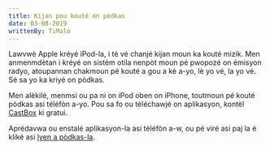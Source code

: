 ```yaml
---
title: Kijan pou kouté on pòdkas
date: 03-08-2019
writtenBy: TiMalo
---
```



Lawvwè Apple kréyé iPod-la, i té vé chanjé kijan moun ka kouté mizik. Men anmenmdètan i kréyé on sistèm otila nenpòt moun pé pwopozé on émisyon radyo, atoupannan chakmoun pé kouté a gou a kè a-yo, lè yo vé, la yo vé. Sé sa yo ka kriyé on pòdkas.

Men alèkilé, menmsi ou pa ni on iPod oben on iPhone, toutmoun pé kouté pòdkas asi téléfòn a-yo. Pou sa fo ou téléchawjé on aplikasyon, kontèl [CastBox](https://play.google.com/store/apps/details?id=fm.castbox.audiobook.radio.podcast) ki gratui.

Aprédavwa ou enstalé aplikasyon-la asi téléfòn a-w, ou pé viré asi paj la é kliké asi [lyen a pòdkas-la](https://anchor.fm/s/cb1379c/podcast/rss).

